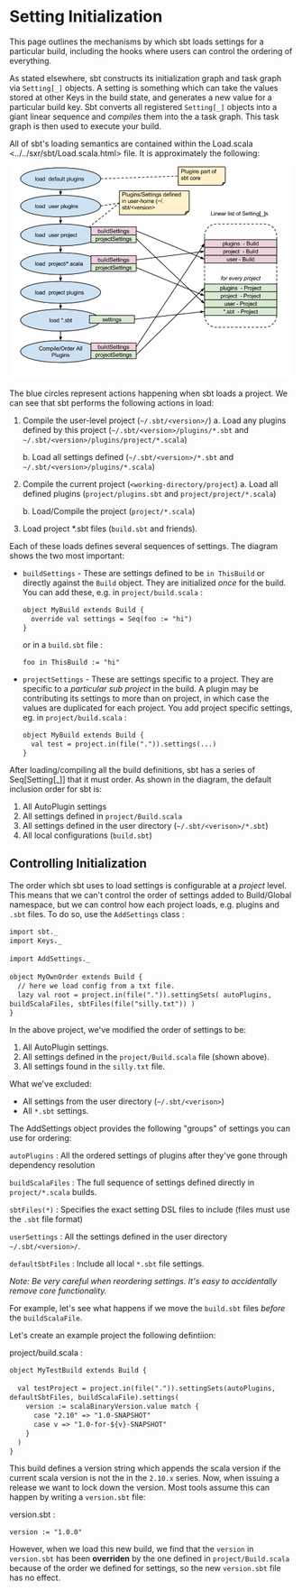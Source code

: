 Setting Initialization
======================

This page outlines the mechanisms by which sbt loads settings for a
particular build, including the hooks where users can control the
ordering of everything.

As stated elsewhere, sbt constructs its initialization graph and task
graph via `Setting[_]` objects. A setting is something which can take
the values stored at other Keys in the build state, and generates a new
value for a particular build key. Sbt converts all registered
`Setting[_]` objects into a giant linear sequence and *compiles* them
into the a task graph. This task graph is then used to execute your
build.

All of sbt's loading semantics are contained within the
Load.scala \<../../sxr/sbt/Load.scala.html\> file. It is approximately
the following:

![image](settings-initialization-load-ordering.png)

The blue circles represent actions happening when sbt loads a project.
We can see that sbt performs the following actions in load:

1.  Compile the user-level project (`~/.sbt/<version>/`)
    a.  Load any plugins defined by this project
        (`~/.sbt/<version>/plugins/*.sbt` and
        `~/.sbt/<version>/plugins/project/*.scala`)

    b. Load all settings defined (`~/.sbt/<version>/*.sbt` and
    `~/.sbt/<version>/plugins/*.scala`)
2.  Compile the current project (`<working-directory/project`)
    a.  Load all defined plugins (`project/plugins.sbt` and
        `project/project/*.scala`)

    b. Load/Compile the project (`project/*.scala`)
3.  Load project \*.sbt files (`build.sbt` and friends).

Each of these loads defines several sequences of settings. The diagram
shows the two most important:

-   `buildSettings` - These are settings defined to be `in ThisBuild` or
    directly against the `Build` object. They are initialized *once* for
    the build. You can add these, e.g. in `project/build.scala` :

        object MyBuild extends Build {
          override val settings = Seq(foo := "hi")
        }

    or in a `build.sbt` file :

        foo in ThisBuild := "hi"

-   `projectSettings` - These are settings specific to a project. They
    are specific to a *particular sub project* in the build. A plugin
    may be contributing its settings to more than on project, in which
    case the values are duplicated for each project. You add project
    specific settings, eg. in `project/build.scala` :

        object MyBuild extends Build {
          val test = project.in(file(".")).settings(...)
        }

After loading/compiling all the build definitions, sbt has a series of
Seq[Setting[\_]] that it must order. As shown in the diagram, the
default inclusion order for sbt is:

1.  All AutoPlugin settings
2.  All settings defined in `project/Build.scala`
3.  All settings defined in the user directory
    (`~/.sbt/<verison>/*.sbt`)
4.  All local configurations (`build.sbt`)

Controlling Initialization
--------------------------

The order which sbt uses to load settings is configurable at a *project*
level. This means that we can't control the order of settings added to
Build/Global namespace, but we can control how each project loads, e.g.
plugins and `.sbt` files. To do so, use the `AddSettings` class :

    import sbt._
    import Keys._

    import AddSettings._

    object MyOwnOrder extends Build {
      // here we load config from a txt file.
      lazy val root = project.in(file(".")).settingSets( autoPlugins, buildScalaFiles, sbtFiles(file("silly.txt")) )
    }

In the above project, we've modified the order of settings to be:

1.  All AutoPlugin settings.
2.  All settings defined in the `project/Build.scala` file (shown
    above).
3.  All settings found in the `silly.txt` file.

What we've excluded:

-   All settings from the user directory (`~/.sbt/<verison>`)
-   All `*.sbt` settings.

The AddSettings object provides the following "groups" of settings you
can use for ordering:

`autoPlugins`
:   All the ordered settings of plugins after they've gone through
    dependency resolution

`buildScalaFiles`
:   The full sequence of settings defined directly in `project/*.scala`
    builds.

`sbtFiles(*)`
:   Specifies the exact setting DSL files to include (files must use the
    `.sbt` file format)

`userSettings`
:   All the settings defined in the user directory `~/.sbt/<version>/`.

`defaultSbtFiles`
:   Include all local `*.sbt` file settings.

*Note: Be very careful when reordering settings. It's easy to
accidentally remove core functionality.*

For example, let's see what happens if we move the `build.sbt` files
*before* the `buildScalaFile`.

Let's create an example project the following defintiion:

project/build.scala :

    object MyTestBuild extends Build {

      val testProject = project.in(file(".")).settingSets(autoPlugins, defaultSbtFiles, buildScalaFile).settings(
        version := scalaBinaryVersion.value match {
          case "2.10" => "1.0-SNAPSHOT"
          case v => "1.0-for-${v}-SNAPSHOT"
        }
      )
    }

This build defines a version string which appends the scala version if
the current scala version is not the in the `2.10.x` series. Now, when
issuing a release we want to lock down the version. Most tools assume
this can happen by writing a `version.sbt` file:

version.sbt :

    version := "1.0.0"

However, when we load this new build, we find that the `version` in
`version.sbt` has been **overriden** by the one defined in
`project/Build.scala` because of the order we defined for settings, so
the new `version.sbt` file has no effect.
